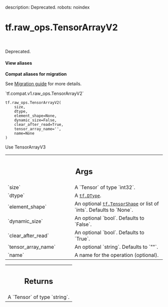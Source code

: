 description: Deprecated.
robots: noindex

# tf.raw_ops.TensorArrayV2

<!-- Insert buttons and diff -->

<table class="tfo-notebook-buttons tfo-api nocontent" align="left">

</table>



Deprecated.


<section class="expandable">
  <h4 class="showalways">View aliases</h4>
  <p>
<b>Compat aliases for migration</b>
<p>See
<a href="https://www.tensorflow.org/guide/migrate">Migration guide</a> for
more details.</p>
<p>`tf.compat.v1.raw_ops.TensorArrayV2`</p>
</p>
</section>

<pre class="devsite-click-to-copy prettyprint lang-py tfo-signature-link">
<code>tf.raw_ops.TensorArrayV2(
    size,
    dtype,
    element_shape=None,
    dynamic_size=False,
    clear_after_read=True,
    tensor_array_name=&#x27;&#x27;,
    name=None
)
</code></pre>



<!-- Placeholder for "Used in" -->
 Use TensorArrayV3

<!-- Tabular view -->
 <table class="responsive fixed orange">
<colgroup><col width="214px"><col></colgroup>
<tr><th colspan="2"><h2 class="add-link">Args</h2></th></tr>

<tr>
<td>
`size`<a id="size"></a>
</td>
<td>
A `Tensor` of type `int32`.
</td>
</tr><tr>
<td>
`dtype`<a id="dtype"></a>
</td>
<td>
A <a href="../../tf/dtypes/DType.md"><code>tf.DType</code></a>.
</td>
</tr><tr>
<td>
`element_shape`<a id="element_shape"></a>
</td>
<td>
An optional <a href="../../tf/TensorShape.md"><code>tf.TensorShape</code></a> or list of `ints`. Defaults to `None`.
</td>
</tr><tr>
<td>
`dynamic_size`<a id="dynamic_size"></a>
</td>
<td>
An optional `bool`. Defaults to `False`.
</td>
</tr><tr>
<td>
`clear_after_read`<a id="clear_after_read"></a>
</td>
<td>
An optional `bool`. Defaults to `True`.
</td>
</tr><tr>
<td>
`tensor_array_name`<a id="tensor_array_name"></a>
</td>
<td>
An optional `string`. Defaults to `""`.
</td>
</tr><tr>
<td>
`name`<a id="name"></a>
</td>
<td>
A name for the operation (optional).
</td>
</tr>
</table>



<!-- Tabular view -->
 <table class="responsive fixed orange">
<colgroup><col width="214px"><col></colgroup>
<tr><th colspan="2"><h2 class="add-link">Returns</h2></th></tr>
<tr class="alt">
<td colspan="2">
A `Tensor` of type `string`.
</td>
</tr>

</table>

